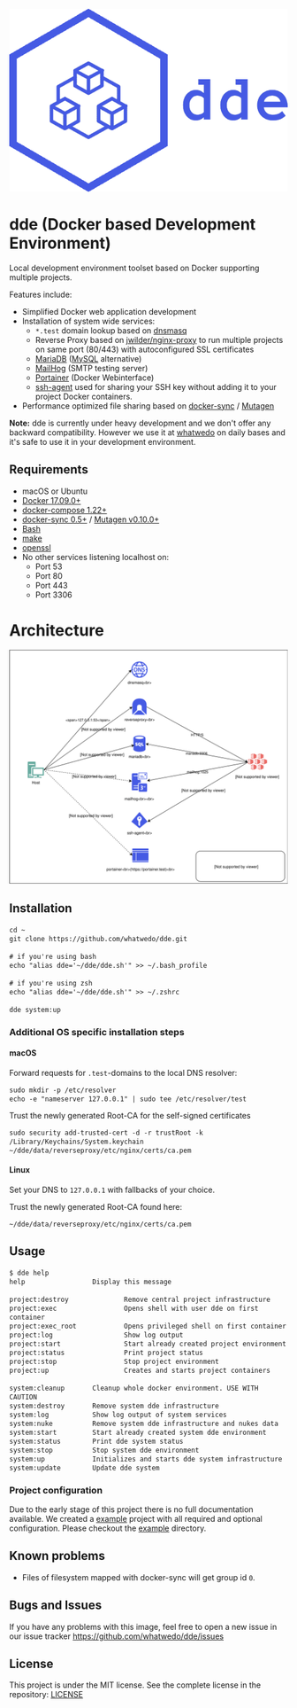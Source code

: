 ![Logo](assets/img/logo.png)


# dde (Docker based Development Environment)

Local development environment toolset based on Docker supporting multiple projects.

Features include:

* Simplified Docker web application development
* Installation of system wide services:
    * `*.test` domain lookup based on [dnsmasq](http://www.thekelleys.org.uk/dnsmasq/doc.html)
    * Reverse Proxy based on [jwilder/nginx-proxy](https://github.com/jwilder/nginx-proxy) to run multiple projects on same port (80/443) with autoconfigured SSL certificates
    * [MariaDB](https://mariadb.org/) ([MySQL](https://www.mysql.com/) alternative)
    * [MailHog](https://github.com/mailhog/MailHog) (SMTP testing server)
    * [Portainer](https://www.portainer.io/) (Docker Webinterface)
    * [ssh-agent](https://www.ssh.com/ssh/agent) used for sharing your SSH key without adding it to your project Docker containers.
* Performance optimized file sharing based on [docker-sync](http://docker-sync.io/) / [Mutagen](https://mutagen.io/)

**Note:** dde is currently under heavy development and we don't offer any backward compatibility. However we use it at [whatwedo](https://www.whatwedo.ch/) on daily bases and it's safe to use it in your development environment.


## Requirements

* macOS or Ubuntu
* [Docker 17.09.0+](https://docs.docker.com/)
* [docker-compose 1.22+](https://docs.docker.com/compose/)
* [docker-sync 0.5+](http://docker-sync.io/) / [Mutagen v0.10.0+](https://mutagen.io/)
* [Bash](https://www.gnu.org/software/bash/)
* [make](https://www.gnu.org/software/make/)
* [openssl](https://www.openssl.org/)
* No other services listening localhost on:
    * Port 53
    * Port 80
    * Port 443
    * Port 3306


# Architecture

![Architecture](assets/img/architecture.svg)


## Installation

```
cd ~
git clone https://github.com/whatwedo/dde.git

# if you're using bash
echo "alias dde='~/dde/dde.sh'" >> ~/.bash_profile

# if you're using zsh
echo "alias dde='~/dde/dde.sh'" >> ~/.zshrc

dde system:up
```

### Additional OS specific installation steps


#### macOS

Forward requests for `.test`-domains to the local DNS resolver:

```
sudo mkdir -p /etc/resolver
echo -e "nameserver 127.0.0.1" | sudo tee /etc/resolver/test
```

Trust the newly generated Root-CA for the self-signed certificates

```
sudo security add-trusted-cert -d -r trustRoot -k /Library/Keychains/System.keychain ~/dde/data/reverseproxy/etc/nginx/certs/ca.pem
```


#### Linux

Set your DNS to `127.0.0.1` with fallbacks of your choice.

Trust the newly generated Root-CA found here:

```
~/dde/data/reverseproxy/etc/nginx/certs/ca.pem
```


## Usage

```
$ dde help
help                 Display this message

project:destroy              Remove central project infrastructure
project:exec                 Opens shell with user dde on first container
project:exec_root            Opens privileged shell on first container
project:log                  Show log output
project:start                Start already created project environment
project:status               Print project status
project:stop                 Stop project environment
project:up                   Creates and starts project containers

system:cleanup       Cleanup whole docker environment. USE WITH CAUTION
system:destroy       Remove system dde infrastructure
system:log           Show log output of system services
system:nuke          Remove system dde infrastructure and nukes data
system:start         Start already created system dde environment
system:status        Print dde system status
system:stop          Stop system dde environment
system:up            Initializes and starts dde system infrastructure
system:update        Update dde system
```


### Project configuration

Due to the early stage of this project there is no full documentation available. We created a [example](example) project with all required and optional configuration. Please checkout the [example](example) directory.


## Known problems

* Files of filesystem mapped with docker-sync will get group id `0`.


## Bugs and Issues

If you have any problems with this image, feel free to open a new issue in our issue tracker https://github.com/whatwedo/dde/issues


## License

This project is under the MIT license. See the complete license in the repository: [LICENSE](LICENSE)
